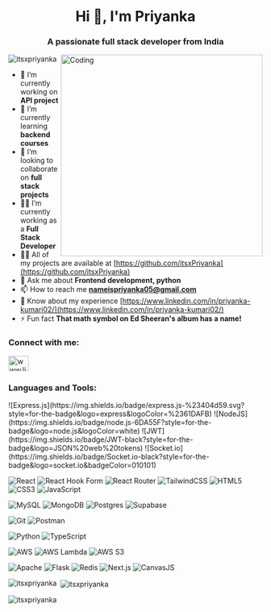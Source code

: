 <h1 align="center">Hi 👋, I'm Priyanka</h1>
<h3 align="center">A passionate full stack developer from India</h3>
<img align="right" alt="Coding" width="400" src="https://i.pinimg.com/originals/23/da/92/23da92aacaadd885740ef9f878a2f810.gif">

<p align="left"> <img src="https://komarev.com/ghpvc/?username=itsxpriyanka&label=Profile%20views&color=0e75b6&style=flat" alt="itsxpriyanka" /> </p>

- 🔭 I’m currently working on **API project**
- 🌱 I’m currently learning **backend courses**
- 👯 I’m looking to collaborate on **full stack projects**
- 👨‍💻 I’m currently working as a **Full Stack Developer**
- 👨‍💻 All of my projects are available at [https://github.com/itsxPriyanka](https://github.com/itsxPriyanka)
- 💬 Ask me about **Frontend development, python**
- 📫 How to reach me **nameispriyanka05@gmail.com**
- 📄 Know about my experience [https://www.linkedin.com/in/priyanka-kumari02/](https://www.linkedin.com/in/priyanka-kumari02/)
- ⚡ Fun fact **That math symbol on Ed Sheeran's album has a name!**

<h3 align="left">Connect with me:</h3>
<p align="left">
<a href="www.linkedin.com/in/priyanka-kumari02/" target="blank"><img align="center" src="https://raw.githubusercontent.com/rahuldkjain/github-profile-readme-generator/master/src/images/icons/Social/linked-in-alt.svg" alt="www.linkedin.com/in/priyanka-kumari02/" height="30" width="40" /></a>
</p>

<h3 align="left">Languages and Tools:</h3>
<p align="left"> 
  <!-- Backend Technologies -->
![Express.js](https://img.shields.io/badge/express.js-%23404d59.svg?style=for-the-badge&logo=express&logoColor=%2361DAFB) 
![NodeJS](https://img.shields.io/badge/node.js-6DA55F?style=for-the-badge&logo=node.js&logoColor=white) 
![JWT](https://img.shields.io/badge/JWT-black?style=for-the-badge&logo=JSON%20web%20tokens) 
![Socket.io](https://img.shields.io/badge/Socket.io-black?style=for-the-badge&logo=socket.io&badgeColor=010101)


  <!-- Frontend Technologies -->
  ![React](https://img.shields.io/badge/react-%2320232a.svg?style=for-the-badge&logo=react&logoColor=%2361DAFB)
  ![React Hook Form](https://img.shields.io/badge/React%20Hook%20Form-%23EC5990.svg?style=for-the-badge&logo=reacthookform&logoColor=white)
  ![React Router](https://img.shields.io/badge/React_Router-CA4245?style=for-the-badge&logo=react-router&logoColor=white)
  ![TailwindCSS](https://img.shields.io/badge/tailwindcss-%2338B2AC.svg?style=for-the-badge&logo=tailwind-css&logoColor=white)
  ![HTML5](https://img.shields.io/badge/html5-%23E34F26.svg?style=for-the-badge&logo=html5&logoColor=white)
  ![CSS3](https://img.shields.io/badge/css3-%231572B6.svg?style=for-the-badge&logo=css3&logoColor=white)
  ![JavaScript](https://img.shields.io/badge/javascript-%23323330.svg?style=for-the-badge&logo=javascript&logoColor=%23F7DF1E)
  
  <!-- Databases -->
  ![MySQL](https://img.shields.io/badge/mysql-4479A1.svg?style=for-the-badge&logo=mysql&logoColor=white)
  ![MongoDB](https://img.shields.io/badge/MongoDB-%234ea94b.svg?style=for-the-badge&logo=mongodb&logoColor=white)
  ![Postgres](https://img.shields.io/badge/postgres-%23316192.svg?style=for-the-badge&logo=postgresql&logoColor=white)
  ![Supabase](https://img.shields.io/badge/Supabase-3ECF8E?style=for-the-badge&logo=supabase&logoColor=white)
  
  <!-- Development Tools -->
  ![Git](https://img.shields.io/badge/git-%23F05033.svg?style=for-the-badge&logo=git&logoColor=white)
  ![Postman](https://img.shields.io/badge/Postman-FF6C37?style=for-the-badge&logo=postman&logoColor=white)

  <!-- Programming Languages -->
  ![Python](https://img.shields.io/badge/python-3670A0?style=for-the-badge&logo=python&logoColor=ffdd54)
  ![TypeScript](https://img.shields.io/badge/typescript-%23007ACC.svg?style=for-the-badge&logo=typescript&logoColor=white)
 
  <!-- Cloud & DevOps -->
  ![AWS](https://img.shields.io/badge/AWS-%23FF9900.svg?style=for-the-badge&logo=amazon-aws&logoColor=white)
  ![AWS Lambda](https://img.shields.io/badge/AWS%20Lambda-%23FF9900.svg?style=for-the-badge&logo=awslambda&logoColor=white)
  ![AWS S3](https://img.shields.io/badge/AWS%20S3-%23FF9900.svg?style=for-the-badge&logo=amazons3&logoColor=white)

  <!-- Other Frameworks and Tools -->
  ![Apache](https://img.shields.io/badge/apache-%23D42029.svg?style=for-the-badge&logo=apache&logoColor=white)
  ![Flask](https://img.shields.io/badge/flask-%23000.svg?style=for-the-badge&logo=flask&logoColor=white)
  ![Redis](https://img.shields.io/badge/redis-%23DC382D.svg?style=for-the-badge&logo=redis&logoColor=white)
  ![Next.js](https://img.shields.io/badge/next.js-%23000000.svg?style=for-the-badge&logo=nextdotjs&logoColor=white)
  ![CanvasJS](https://img.shields.io/badge/CanvasJS-%2338B2AC.svg?style=for-the-badge)
</p>



<p><img align="left" src="https://github-readme-stats.vercel.app/api/top-langs?username=itsxpriyanka&show_icons=true&locale=en&layout=compact" alt="itsxpriyanka" /></p>

<p>&nbsp;<img align="center" src="https://github-readme-stats.vercel.app/api?username=itsxpriyanka&show_icons=true&locale=en" alt="itsxpriyanka" /></p>

<p><img align="center" src="https://github-readme-streak-stats.herokuapp.com/?user=itsxpriyanka&" alt="itsxpriyanka" /></p>
